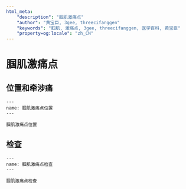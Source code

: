 ```yaml
---
html_meta:
    "description": "腘肌激痛点"
    "author": "黄宝臣, 3gee, threecifanggen"
    "keywords": "腘肌, 激痛点, 3gee, threecifanggen, 医学百科, 黄宝臣"
    "property=og:locale": "zh_CN"
---
```

# 腘肌激痛点

## 位置和牵涉痛

```{figure} /_static/img/2022-01-31-11-56-33.png
---
name: 腘肌激痛点位置
---

腘肌激痛点位置
```

## 检查

```{figure} /_static/img/2022-01-31-11-57-18.png
---
name: 腘肌激痛点检查
---

腘肌激痛点检查
```

